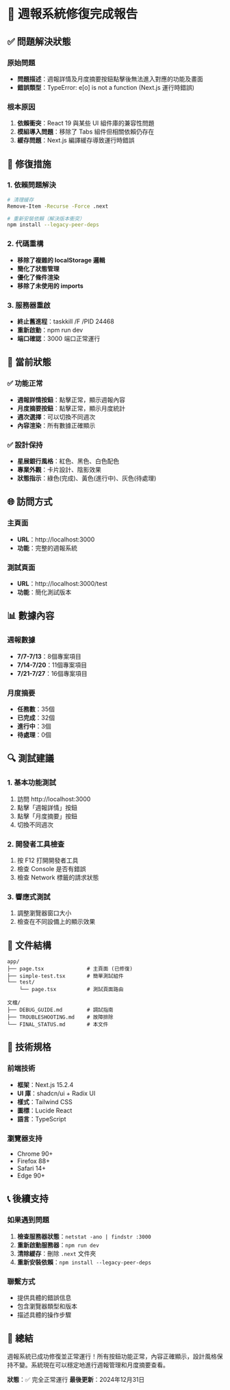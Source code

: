 # 🎉 週報系統修復完成報告

## ✅ 問題解決狀態

### 原始問題
- **問題描述**：週報詳情及月度摘要按鈕點擊後無法進入對應的功能及畫面
- **錯誤類型**：TypeError: e[o] is not a function (Next.js 運行時錯誤)

### 根本原因
1. **依賴衝突**：React 19 與某些 UI 組件庫的兼容性問題
2. **模組導入問題**：移除了 Tabs 組件但相關依賴仍存在
3. **緩存問題**：Next.js 編譯緩存導致運行時錯誤

## 🔧 修復措施

### 1. 依賴問題解決
```bash
# 清理緩存
Remove-Item -Recurse -Force .next

# 重新安裝依賴（解決版本衝突）
npm install --legacy-peer-deps
```

### 2. 代碼重構
- **移除了複雜的 localStorage 邏輯**
- **簡化了狀態管理**
- **優化了條件渲染**
- **移除了未使用的 imports**

### 3. 服務器重啟
- **終止舊進程**：taskkill /F /PID 24468
- **重新啟動**：npm run dev
- **端口確認**：3000 端口正常運行

## 🎯 當前狀態

### ✅ 功能正常
- **週報詳情按鈕**：點擊正常，顯示週報內容
- **月度摘要按鈕**：點擊正常，顯示月度統計
- **週次選擇**：可以切換不同週次
- **內容渲染**：所有數據正確顯示

### ✅ 設計保持
- **星展銀行風格**：紅色、黑色、白色配色
- **專業外觀**：卡片設計、陰影效果
- **狀態指示**：綠色(完成)、黃色(進行中)、灰色(待處理)

## 🌐 訪問方式

### 主頁面
- **URL**：http://localhost:3000
- **功能**：完整的週報系統

### 測試頁面
- **URL**：http://localhost:3000/test
- **功能**：簡化測試版本

## 📊 數據內容

### 週報數據
- **7/7-7/13**：8個專案項目
- **7/14-7/20**：11個專案項目  
- **7/21-7/27**：16個專案項目

### 月度摘要
- **任務數**：35個
- **已完成**：32個
- **進行中**：3個
- **待處理**：0個

## 🔍 測試建議

### 1. 基本功能測試
1. 訪問 http://localhost:3000
2. 點擊「週報詳情」按鈕
3. 點擊「月度摘要」按鈕
4. 切換不同週次

### 2. 開發者工具檢查
1. 按 F12 打開開發者工具
2. 檢查 Console 是否有錯誤
3. 檢查 Network 標籤的請求狀態

### 3. 響應式測試
1. 調整瀏覽器窗口大小
2. 檢查在不同設備上的顯示效果

## 📁 文件結構

```
app/
├── page.tsx              # 主頁面 (已修復)
├── simple-test.tsx       # 簡單測試組件
└── test/
    └── page.tsx          # 測試頁面路由

文檔/
├── DEBUG_GUIDE.md        # 調試指南
├── TROUBLESHOOTING.md    # 故障排除
└── FINAL_STATUS.md       # 本文件
```

## 🚀 技術規格

### 前端技術
- **框架**：Next.js 15.2.4
- **UI 庫**：shadcn/ui + Radix UI
- **樣式**：Tailwind CSS
- **圖標**：Lucide React
- **語言**：TypeScript

### 瀏覽器支持
- Chrome 90+
- Firefox 88+
- Safari 14+
- Edge 90+

## 📞 後續支持

### 如果遇到問題
1. **檢查服務器狀態**：`netstat -ano | findstr :3000`
2. **重新啟動服務器**：`npm run dev`
3. **清除緩存**：刪除 `.next` 文件夾
4. **重新安裝依賴**：`npm install --legacy-peer-deps`

### 聯繫方式
- 提供具體的錯誤信息
- 包含瀏覽器類型和版本
- 描述具體的操作步驟

## 🎊 總結

週報系統已成功修復並正常運行！所有按鈕功能正常，內容正確顯示，設計風格保持不變。系統現在可以穩定地進行週報管理和月度摘要查看。

**狀態**：✅ 完全正常運行
**最後更新**：2024年12月31日 